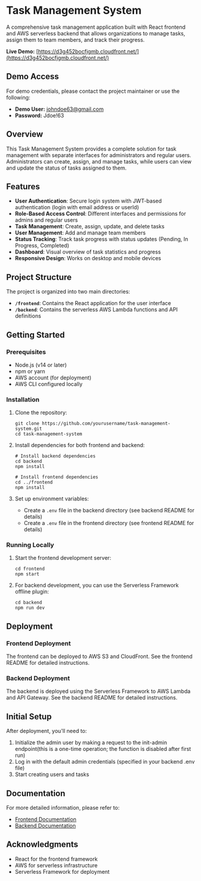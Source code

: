 # Task Management System

A comprehensive task management application built with React frontend and AWS serverless backend that allows organizations to manage tasks, assign them to team members, and track their progress.

**Live Demo:** [https://d3g452bocfjgmb.cloudfront.net/](https://d3g452bocfjgmb.cloudfront.net/)

## Demo Access
For demo credentials, please contact the project maintainer or use the following:
- **Demo User:** johndoe63@gmail.com
- **Password:** Jdoe!63

## Overview

This Task Management System provides a complete solution for task management with separate interfaces for administrators and regular users. Administrators can create, assign, and manage tasks, while users can view and update the status of tasks assigned to them.

## Features

- **User Authentication**: Secure login system with JWT-based authentication (login with email address or userId)
- **Role-Based Access Control**: Different interfaces and permissions for admins and regular users
- **Task Management**: Create, assign, update, and delete tasks
- **User Management**: Add and manage team members
- **Status Tracking**: Track task progress with status updates (Pending, In Progress, Completed)
- **Dashboard**: Visual overview of task statistics and progress
- **Responsive Design**: Works on desktop and mobile devices

## Project Structure

The project is organized into two main directories:

- **`/frontend`**: Contains the React application for the user interface
- **`/backend`**: Contains the serverless AWS Lambda functions and API definitions

## Getting Started

### Prerequisites

- Node.js (v14 or later)
- npm or yarn
- AWS account (for deployment)
- AWS CLI configured locally

### Installation

1. Clone the repository:
   ```
   git clone https://github.com/yourusername/task-management-system.git
   cd task-management-system
   ```

2. Install dependencies for both frontend and backend:
   ```
   # Install backend dependencies
   cd backend
   npm install

   # Install frontend dependencies
   cd ../frontend
   npm install
   ```

3. Set up environment variables:
   - Create a `.env` file in the backend directory (see backend README for details)
   - Create a `.env` file in the frontend directory (see frontend README for details)

### Running Locally

1. Start the frontend development server:
   ```
   cd frontend
   npm start
   ```

2. For backend development, you can use the Serverless Framework offline plugin:
   ```
   cd backend
   npm run dev
   ```

## Deployment

### Frontend Deployment

The frontend can be deployed to AWS S3 and CloudFront. See the frontend README for detailed instructions.

### Backend Deployment

The backend is deployed using the Serverless Framework to AWS Lambda and API Gateway. See the backend README for detailed instructions.

## Initial Setup

After deployment, you'll need to:

1. Initialize the admin user by making a request to the init-admin endpoint(this is a one-time operation; the function is disabled after first run)
2. Log in with the default admin credentials (specified in your backend .env file)
3. Start creating users and tasks

## Documentation

For more detailed information, please refer to:

- [Frontend Documentation](./frontend/README.md)
- [Backend Documentation](./backend/README.md)



## Acknowledgments

- React for the frontend framework
- AWS for serverless infrastructure
- Serverless Framework for deployment
